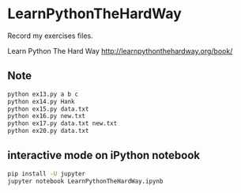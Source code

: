 LearnPythonTheHardWay
=====================

Record my exercises files.

Learn Python The Hard Way
http://learnpythonthehardway.org/book/

## Note

```zsh
python ex13.py a b c
python ex14.py Hank
python ex15.py data.txt
python ex16.py new.txt
python ex17.py data.txt new.txt
python ex20.py data.txt
```

## interactive mode on iPython notebook

```zsh
pip install -U jupyter
jupyter notebook LearnPythonTheHardWay.ipynb
```
